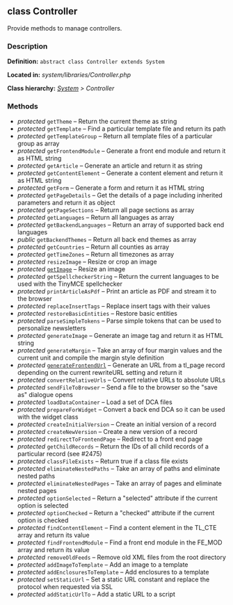 
class Controller
----------------

Provide methods to manage controllers.


### Description ###

**Definition:** `abstract class Controller extends System`

**Located in:** *system/libraries/Controller.php*

**Class hierarchy:** *[System](System.php) > Controller*


### Methods ###

- *protected* `getTheme` – Return the current theme as string
- *protected* `getTemplate` – Find a particular template file and return its path
- *protected* `getTemplateGroup` – Return all template files of a particular group as array
- *protected* `getFrontendModule` – Generate a front end module and return it as HTML string
- *protected* `getArticle` – Generate an article and return it as string
- *protected* `getContentElement` – Generate a content element and return it as HTML string
- *protected* `getForm` – Generate a form and return it as HTML string
- *protected* `getPageDetails` – Get the details of a page including inherited parameters and return it as object
- *protected* `getPageSections` – Return all page sections as array
- *protected* `getLanguages` – Return all languages as array
- *protected* `getBackendLanguages` – Return an array of supported back end languages
- *public* `getBackendThemes` – Return all back end themes as array
- *protected* `getCountries` – Return all counties as array
- *protected* `getTimeZones` – Return all timezones as array
- *protected* `resizeImage` – Resize or crop an image
- *protected* [`getImage`](Controller/getImage.md) – Resize an image
- *protected* `getSpellcheckerString` – Return the current languages to be used with the TinyMCE spellchecker
- *protected* `printArticleAsPdf` – Print an article as PDF and stream it to the browser
- *protected* `replaceInsertTags` – Replace insert tags with their values
- *protected* `restoreBasicEntities` – Restore basic entities
- *protected* `parseSimpleTokens` – Parse simple tokens that can be used to personalize newsletters
- *protected* `generateImage` – Generate an image tag and return it as HTML string
- *protected* `generateMargin` – Take an array of four margin values and the current unit and compile the margin style definition
- *protected* [`generateFrontendUrl`](Controller/generateFrontendUrl.md) – Generate an URL from a tl_page record depending on the current rewriteURL setting and return it
- *protected* `convertRelativeUrls` – Convert relative URLs to absolute URLs
- *protected* `sendFileToBrowser` – Send a file to the browser so the "save as" dialogue opens
- *protected* `loadDataContainer` – Load a set of DCA files
- *protected* `prepareForWidget` – Convert a back end DCA so it can be used with the widget class
- *protected* `createInitialVersion` – Create an initial version of a record
- *protected* `createNewVersion` – Create a new version of a record
- *protected* `redirectToFrontendPage` – Redirect to a front end page
- *protected* `getChildRecords` – Return the IDs of all child records of a particular record (see #2475)
- *protected* `classFileExists` – Return true if a class file exists
- *protected* `eliminateNestedPaths` – Take an array of paths and eliminate nested paths
- *protected* `eliminateNestedPages` – Take an array of pages and eliminate nested pages
- *protected* `optionSelected` – Return a "selected" attribute if the current option is selected
- *protected* `optionChecked` – Return a "checked" attribute if the current option is checked
- *protected* `findContentElement` – Find a content element in the TL_CTE array and return its value
- *protected* `findFrontendModule` – Find a front end module in the FE_MOD array and return its value
- *protected* `removeOldFeeds` – Remove old XML files from the root directory
- *protected* `addImageToTemplate` – Add an image to a template
- *protected* `addEnclosuresToTemplate` – Add enclosures to a template
- *protected* `setStaticUrl` – Set a static URL constant and replace the protocol when requested via SSL
- *protected* `addStaticUrlTo` – Add a static URL to a script
